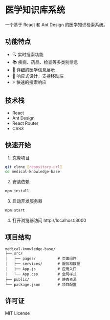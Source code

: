 # 医学知识库系统

一个基于 React 和 Ant Design 的医学知识检索系统。

## 功能特点

- 🔍 实时搜索功能
- 📚 疾病、药品、检查等多类别信息
- 💊 详细的医学信息展示
- 📱 响应式设计，支持移动端
- ⚡ 快速的搜索响应

## 技术栈

- React
- Ant Design
- React Router
- CSS3

## 快速开始

1. 克隆项目
```bash
git clone [repository-url]
cd medical-knowledge-base
```

2. 安装依赖
```bash
npm install
```

3. 启动开发服务器
```bash
npm start
```

4. 打开浏览器访问 http://localhost:3000

## 项目结构

```
medical-knowledge-base/
├── src/
│   ├── pages/          # 页面组件
│   ├── services/       # 服务和数据
│   ├── App.js          # 应用入口
│   └── App.css         # 全局样式
├── public/             # 静态资源
└── package.json        # 项目配置
```

## 许可证

MIT License 